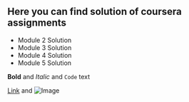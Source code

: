 ## Here you can find solution of coursera assignments

- Module 2 Solution
- Module 3 Solution
- Module 4 Solution
- Module 5 Solution



**Bold** and _Italic_ and `Code` text

[Link](url) and ![Image](src)
```
